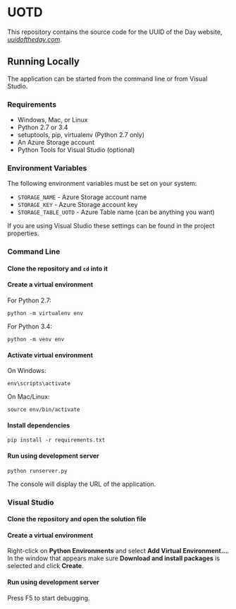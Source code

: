 # UOTD

This repository contains the source code for the UUID of the Day website, [*uuidoftheday.com*](http://www.uuidoftheday.com/).

## Running Locally

The application can be started from the command line or from Visual Studio.

### Requirements

- Windows, Mac, or Linux
- Python 2.7 or 3.4
- setuptools, pip, virtualenv (Python 2.7 only)
- An Azure Storage account
- Python Tools for Visual Studio (optional)

### Environment Variables

The following environment variables must be set on your system:
- `STORAGE_NAME` - Azure Storage account name
- `STORAGE_KEY` - Azure Storage account key
- `STORAGE_TABLE_UOTD` - Azure Table name (can be anything you want)

If you are using Visual Studio these settings can be found in the project properties.

### Command Line

#### Clone the repository and `cd` into it

#### Create a virtual environment

For Python 2.7:
```
python -m virtualenv env
```

For Python 3.4:
```
python -m venv env
```

#### Activate virtual environment

On Windows:
```
env\scripts\activate
```

On Mac/Linux:
```
source env/bin/activate
```

#### Install dependencies

```
pip install -r requirements.txt
```

#### Run using development server

```
python runserver.py
```

The console will display the URL of the application.

### Visual Studio

#### Clone the repository and open the solution file

#### Create a virtual environment

Right-click on **Python Environments** and select **Add Virtual Environment...**.
In the window that appears make sure **Download and install packages** is selected and click **Create**.

#### Run using development server

Press F5 to start debugging.
